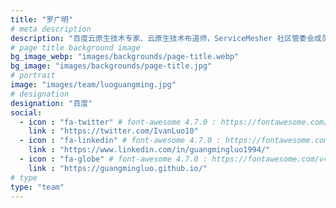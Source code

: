 ```yaml
---
title: "罗广明"
# meta description
description: "百度云原生技术专家、云原生技术布道师，ServiceMesher 社区管委会成员，Istio-handbook 作者之一，对 Spring Cloud、Istio 以及微服务中间件有深入研究。"
# page title background image
bg_image_webp: "images/backgrounds/page-title.webp"
bg_image: "images/backgrounds/page-title.jpg"
# portrait
image: "images/team/luoguangming.jpg"
# designation
designation: "百度"
social:
  - icon : "fa-twitter" # font-awesome 4.7.0 : https://fontawesome.com/v4.7.0/icons/
    link : "https://twitter.com/IvanLuo10"
  - icon : "fa-linkedin" # font-awesome 4.7.0 : https://fontawesome.com/v4.7.0/icons/
    link : "https://www.linkedin.com/in/guangmingluo1994/"
  - icon : "fa-globe" # font-awesome 4.7.0 : https://fontawesome.com/v4.7.0/icons/
    link : "https://guangmingluo.github.io/"
# type
type: "team"
---
```



